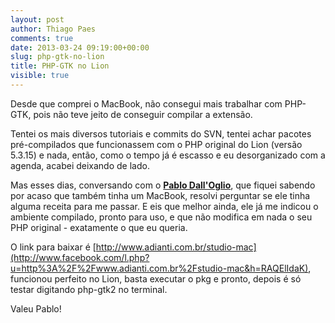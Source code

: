 ```yaml
---
layout: post
author: Thiago Paes
comments: true
date: 2013-03-24 09:19:00+00:00
slug: php-gtk-no-lion
title: PHP-GTK no Lion
visible: true
---
```


Desde que comprei o MacBook, não consegui mais trabalhar com PHP-GTK, pois não teve jeito de conseguir compilar a extensão.

Tentei os mais diversos tutoriais e commits do SVN, tentei achar pacotes pré-compilados que funcionassem com o PHP original do Lion (versão 5.3.15) e nada, 
então, como o tempo já é escasso e eu desorganizado com a agenda, acabei deixando de lado.

Mas esses dias, conversando com o **[Pablo Dall'Oglio](https://www.facebook.com/pablodalloglio)**, que fiquei sabendo por acaso que também tinha um MacBook, 
resolvi perguntar se ele tinha alguma receita para me passar. E eis que melhor ainda, ele já me indicou o ambiente compilado, pronto para uso, e que não 
modifica em nada o seu PHP original - exatamente o que eu queria.

O link para baixar é [http://www.adianti.com.br/studio-mac](http://www.facebook.com/l.php?u=http%3A%2F%2Fwww.adianti.com.br%2Fstudio-mac&h=RAQElIdaK), funcionou 
perfeito no Lion, basta executar o pkg e pronto, depois é só testar digitando php-gtk2 no terminal.

Valeu Pablo!
